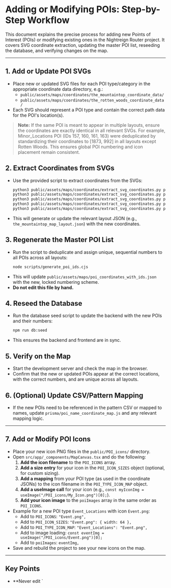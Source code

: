 # Adding or Modifying POIs: Step-by-Step Workflow

This document explains the precise process for adding new Points of Interest (POIs) or modifying existing ones in the Nightreign Router project. It covers SVG coordinate extraction, updating the master POI list, reseeding the database, and verifying changes on the map.

---

## 1. Add or Update POI SVGs
- Place new or updated SVG files for each POI type/category in the appropriate coordinate data directory, e.g.:
  - `public/assets/maps/coordinates/the_mountaintop_coordinate_data/`
  - `public/assets/maps/coordinates/the_rotten_woods_coordinate_data/`
- Each SVG should represent a POI type and contain the correct path data for the POI's location(s).

> **Note:** If the same POI is meant to appear in multiple layouts, ensure the coordinates are exactly identical in all relevant SVGs. For example, Minor_Locations POI (IDs 157, 160, 161, 163) were deduplicated by standardizing their coordinates to [1873, 992] in all layouts except Rotten Woods. This ensures global POI numbering and icon placement remain consistent.

## 2. Extract Coordinates from SVGs
- Use the provided script to extract coordinates from the SVGs:
  ```sh
  python3 public/assets/maps/coordinates/extract_svg_coordinates.py public/assets/maps/coordinates/default_coordinate_data/ public/assets/maps/coordinates/default_map_layout.json
  python3 public/assets/maps/coordinates/extract_svg_coordinates.py public/assets/maps/coordinates/noklateo_coordinate_data/ public/assets/maps/coordinates/noklateo_map_layout.json
  python3 public/assets/maps/coordinates/extract_svg_coordinates.py public/assets/maps/coordinates/the_crater_coordinate_data/ public/assets/maps/coordinates/the_crater_map_layout.json
  python3 public/assets/maps/coordinates/extract_svg_coordinates.py public/assets/maps/coordinates/the_mountaintop_coordinate_data/ public/assets/maps/coordinates/the_mountaintop_map_layout.json
  python3 public/assets/maps/coordinates/extract_svg_coordinates.py public/assets/maps/coordinates/the_rotten_woods_coordinate_data/ public/assets/maps/coordinates/the_rotten_woods_map_layout.json
  ```
- This will generate or update the relevant layout JSON (e.g., `the_mountaintop_map_layout.json`) with the new coordinates.

## 3. Regenerate the Master POI List
- Run the script to deduplicate and assign unique, sequential numbers to all POIs across all layouts:
  ```sh
  node scripts/generate_poi_ids.cjs
  ```
- This will update `public/assets/maps/poi_coordinates_with_ids.json` with the new, locked numbering scheme.
- **Do not edit this file by hand.**

## 4. Reseed the Database
- Run the database seed script to update the backend with the new POIs and their numbers:
  ```sh
  npm run db:seed
  ```
- This ensures the backend and frontend are in sync.

## 5. Verify on the Map
- Start the development server and check the map in the browser.
- Confirm that the new or updated POIs appear at the correct locations, with the correct numbers, and are unique across all layouts.

## 6. (Optional) Update CSV/Pattern Mapping
- If the new POIs need to be referenced in the pattern CSV or mapped to names, update `prisma/poi_name_coordinate_map.js` and any relevant mapping logic.

---

## 7. Add or Modify POI Icons
- Place your new icon PNG files in the `public/POI_icons/` directory.
- Open `src/app/_components/MapCanvas.tsx` and do the following:
  1. **Add the icon filename** to the `POI_ICONS` array.
  2. **Add a size entry** for your icon in the `POI_ICON_SIZES` object (optional, for custom sizing).
  3. **Add a mapping** from your POI type (as used in the coordinate JSONs) to the icon filename in the `POI_TYPE_ICON_MAP` object.
  4. **Add a useImage call** for your icon (e.g., `const myIconImg = useImage("/POI_icons/My_Icon.png")[0];`).
  5. **Add your icon image** to the `poiImages` array in the same order as `POI_ICONS`.
- Example for a new POI type `Event_Locations` with icon `Event.png`:
  - Add to `POI_ICONS`: `"Event.png",`
  - Add to `POI_ICON_SIZES`: `"Event.png": { width: 64 },`
  - Add to `POI_TYPE_ICON_MAP`: `"Event_Locations": "Event.png",`
  - Add to image loading: `const eventImg = useImage("/POI_icons/Event.png")[0];`
  - Add to `poiImages`: `eventImg,`
- Save and rebuild the project to see your new icons on the map.

---

## Key Points
- **Never edit `